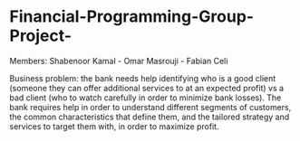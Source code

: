 # Financial-Programming-Group-Project-
Members:  Shabenoor Kamal - Omar Masrouji - Fabian Celi

Business problem: the bank needs help identifying who is a good client (someone they can offer additional services to at an expected profit) vs a bad client (who to watch carefully in order to minimize bank losses). The bank requires help in order to understand different segments of customers, the common characteristics that define them, and the tailored strategy and services to target them with, in order to maximize profit.
